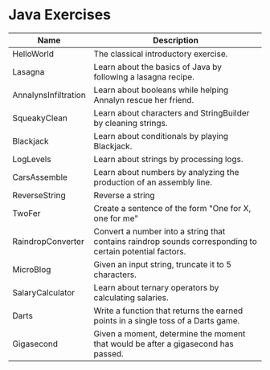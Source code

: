 # Java Exercises

| Name                 | Description                                                                                              |
|----------------------|----------------------------------------------------------------------------------------------------------|
| HelloWorld           | The classical introductory exercise.                                                                     |
| Lasagna              | Learn about the basics of Java by following a lasagna recipe.                                            |
| AnnalynsInfiltration | Learn about booleans while helping Annalyn rescue her friend.                                            |
| SqueakyClean         | Learn about characters and StringBuilder by cleaning strings.                                            |
| Blackjack            | Learn about conditionals by playing Blackjack.                                                           |
| LogLevels            | Learn about strings by processing logs.                                                                  |
| CarsAssemble         | Learn about numbers by analyzing the production of an assembly line.                                     |
| ReverseString        | Reverse a string                                                                                         |
| TwoFer               | Create a sentence of the form "One for X, one for me"                                                    |
| RaindropConverter    | Convert a number into a string that contains raindrop sounds corresponding to certain potential factors. |
| MicroBlog            | Given an input string, truncate it to 5 characters.                                                      |
| SalaryCalculator     | Learn about ternary operators by calculating salaries.                                                   |
| Darts                | Write a function that returns the earned points in a single toss of a Darts game.                        |
| Gigasecond           | Given a moment, determine the moment that would be after a gigasecond has passed.                        |                                                                                                                                                                                                                                                                                                                                                                                                                                                                                                              |